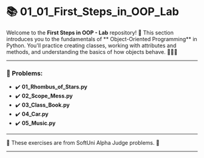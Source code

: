 # 📚 01_01_First_Steps_in_OOP_Lab

Welcome to the **First Steps in OOP - Lab** repository! 🎉 This section introduces you to the fundamentals of **
Object-Oriented Programming** in Python. You'll practice creating classes, working with attributes and methods, and
understanding the basics of how objects behave. 🧱🐍✨

---

### 📓 Problems:

- ✔️ **01_Rhombus_of_Stars.py**
- ✔️ **02_Scope_Mess.py**
- ✔️ **03_Class_Book.py**
- ✔️ **04_Car.py**
- ✔️ **05_Music.py**

---

🚀 These exercises are from SoftUni Alpha Judge problems. 👋

---
